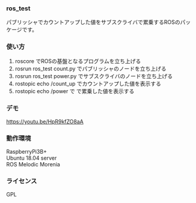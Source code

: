 ### ros_test
パブリッシャでカウントアップした値をサブスクライバで累乗するROSのパッケージです。


### 使い方
1. roscore でROSの基盤となるプログラムを立ち上げる
2. rosrun ros_test count.py でパブリッシャのノードを立ち上げる
3. rosrun ros_test power.py でサブスクライバのノードを立ち上げる
4. rostopic echo /count_up でカウントアップした値を表示する
5. rostopic echo /power で で累乗した値を表示する


### デモ
https://youtu.be/HpR9kfZO8aA


### 動作環境
RaspberryPi3B+  
Ubuntu 18.04 server   
ROS Melodic Morenia  


### ライセンス
GPL
